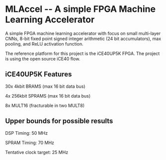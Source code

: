 MLAccel -- A simple FPGA Machine Learning Accelerator
=====================================================

A simple FPGA machine learning accelerator with focus on small multi-layer
CNNs, 8-bit fixed point signed integer arithmetic (24 bit accumulators),
max pooling, and ReLU activation function.

The reference platform for this project is the iCE40UP5K FPGA. The project
is using the open source iCE40 flow.

iCE40UP5K Features
------------------

30x 4kbit BRAMS (max 16 bit data bus)

4x 256kbit SPRAMS (max 16 bit data bus)

8x MULT16 (fracturable in two MULT8)

Upper bounds for possible results
---------------------------------

DSP Timing: 50 MHz

SPRAM Timing: 70 MHz

Tentative clock target: 25 MHz
